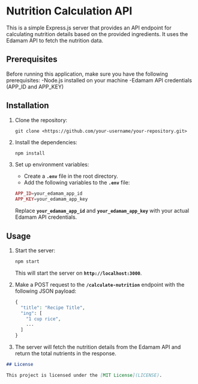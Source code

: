 # Nutrition Calculation API

This is a simple Express.js server that provides an API endpoint for calculating nutrition details based on the provided ingredients. It uses the Edamam API to fetch the nutrition data.

## Prerequisites

Before running this application, make sure you have the following prerequisites:
    -Node.js installed on your machine
    -Edamam API credentials (APP_ID and APP_KEY)

## Installation

1. Clone the repository:
    
    ```
    git clone <https://github.com/your-username/your-repository.git>
    ```
    
2. Install the dependencies:
    
    ```php
    npm install
    ```
    
3. Set up environment variables:
    - Create a **`.env`** file in the root directory.
    - Add the following variables to the **`.env`** file:
    
    ```php
    APP_ID=your_edamam_app_id
    APP_KEY=your_edamam_app_key
    ```
    
    Replace **`your_edamam_app_id`** and **`your_edamam_app_key`** with your actual Edamam API credentials.
    

## **Usage**

1. Start the server:
    
    ```php
    npm start
    ```
    
    This will start the server on **`http://localhost:3000`**.
    
2. Make a POST request to the **`/calculate-nutrition`** endpoint with the following JSON payload:
    
    ```php
    {
      "title": "Recipe Title",
      "ing": [
        "1 cup rice",
        ...
      ]
    }
    ```
    
3. The server will fetch the nutrition details from the Edamam API and return the total nutrients in the response.

```markdown
## License

This project is licensed under the [MIT License](LICENSE).
```
